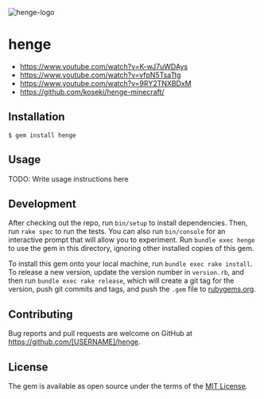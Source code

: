 ![henge-logo](https://cloud.githubusercontent.com/assets/11028/19015136/36509f6c-8839-11e6-9db7-2a22e3b8e5f8.png)

# henge

 * https://www.youtube.com/watch?v=K-wJ7uWDAys
 * https://www.youtube.com/watch?v=vfpN5TsaTtg
 * https://www.youtube.com/watch?v=9RY2TNXBDxM
 * https://github.com/koseki/henge-minecraft/

## Installation

```
$ gem install henge
```

## Usage

TODO: Write usage instructions here

## Development

After checking out the repo, run `bin/setup` to install dependencies. Then, run `rake spec` to run the tests. You can also run `bin/console` for an interactive prompt that will allow you to experiment. Run `bundle exec henge` to use the gem in this directory, ignoring other installed copies of this gem.

To install this gem onto your local machine, run `bundle exec rake install`. To release a new version, update the version number in `version.rb`, and then run `bundle exec rake release`, which will create a git tag for the version, push git commits and tags, and push the `.gem` file to [rubygems.org](https://rubygems.org).

## Contributing

Bug reports and pull requests are welcome on GitHub at https://github.com/[USERNAME]/henge.


## License

The gem is available as open source under the terms of the [MIT License](http://opensource.org/licenses/MIT).

